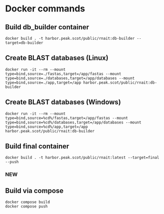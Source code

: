 # Docker commands

## Build db_builder container

    docker build . -t harbor.peak.scot/public/rnait:db-builder --target=db-builder

## Create BLAST databases (Linux)

    docker run -it --rm --mount type=bind,source=./fastas,target=/app/fastas --mount type=bind,source=./databases,target=/app/databases --mount type=bind,source=./app,target=/app harbor.peak.scot/public/rnait:db-builder

## Create BLAST databases (Windows)

    docker run -it --rm --mount type=bind,source=%cd%/fastas,target=/app/fastas --mount type=bind,source=%cd%/databases,target=/app/databases --mount type=bind,source=%cd%/app,target=/app harbor.peak.scot/public/rnait:db-builder

## Build final container

    docker build . -t harbor.peak.scot/public/rnait:latest --target=final --push

### NEW

## Build via compose

    docker compose build
    docker compose push
